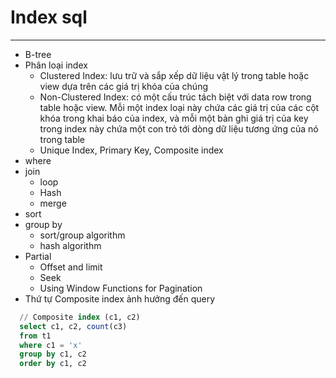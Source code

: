 # Index sql

---

- B-tree
- Phân loại index
  + Clustered Index: lưu trữ và sắp xếp dữ liệu vật lý trong table hoặc view dựa trên các giá trị khóa của chúng
  + Non-Clustered Index: có một cấu trúc tách biệt với data row trong table hoặc view. Mỗi một index loại này chứa các giá trị của các cột khóa trong khai báo của index, và mỗi một bản ghi giá trị của key trong index này chứa một con trỏ tới dòng dữ liệu tương ứng của nó trong table
  + Unique Index, Primary Key, Composite index
- where
- join
  + loop
  + Hash
  + merge
- sort
- group by 
  + sort/group algorithm
  + hash algorithm
- Partial
  + Offset and limit
  + Seek
  + Using Window Functions for Pagination
- Thứ tự Composite index ảnh hưởng đến query
```sql
  // Composite index (c1, c2)
  select c1, c2, count(c3)
  from t1 
  where c1 = 'x'
  group by c1, c2
  order by c1, c2
  ```
